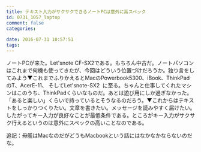 ```yaml
---
title: テキスト入力がサクサクできるノートPCは意外に高スペック
id: 0731_1057_laptop
comment: false
categories:
   
date: 2016-07-31 10:57:51
tags:
---
```


ノートPCが来た。Let'snote CF-SX2である。もちろん中古だ。ノートパソコンはこれまで何機も使ってきたが、今回はどういう位置づけだろうか。独り言をしてみよう▼これまでふりかえるとMacのPowerbook5300、iBook、ThinkPad のT、AcerE-11、 そしてLet'snote-SX2  に至る。ちゃんと仕事してくれたマシンはこのうち、ThinkPadくらいなものだ。あとは遊び用にしか過ぎなかった。「あると楽しい」くらいで持っているとそうなるのだろう。▼これからはテキストをしっかりつくりたい。文章を書きたい。メッセージを読みやすく届けたい。したがってキー入力が良好なことが最低条件である。ところがキー入力がサクサク行えるというのは意外にスペックの高いことなのである。

追記：母艦はMacなのだがどうもMacbookという話にはなかなかならないのだな。